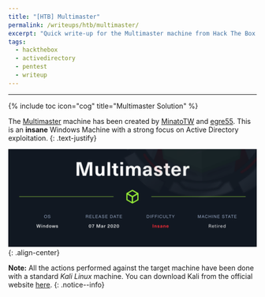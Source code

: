 ```yaml
---
title: "[HTB] Multimaster"
permalink: /writeups/htb/multimaster/
excerpt: "Quick write-up for the Multimaster machine from Hack The Box."
tags:
  - hackthebox
  - activedirectory
  - pentest
  - writeup
---
```


---

{% include toc icon="cog" title="Multimaster Solution" %}

The [Multimaster](https://app.hackthebox.com/machines/Multimaster) machine has been created by [MinatoTW](https://app.hackthebox.com/users/8308) and [egre55](https://app.hackthebox.com/users/1190). This is an **insane** Windows Machine with a strong focus on Active Directory exploitation.
{: .text-justify}

![image-center](/images/htb/htb_multimaster_infocard.png){: .align-center}

**Note:** All the actions performed against the target machine have been done with a standard *Kali Linux* machine. You can download Kali from the official website [here](https://www.kali.org/).
{: .notice--info}
